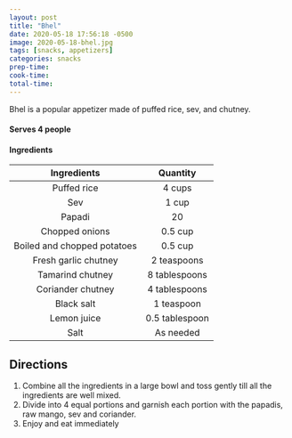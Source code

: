 ```yaml
---
layout: post
title: "Bhel"
date: 2020-05-18 17:56:18 -0500
image: 2020-05-18-bhel.jpg
tags: [snacks, appetizers]
categories: snacks
prep-time:
cook-time:
total-time:
---
```


Bhel is a popular appetizer made of puffed rice, sev, and chutney.

#### Serves 4 people

#### Ingredients

|         Ingredients         |    Quantity    |
|:---------------------------:|:--------------:|
|         Puffed rice         |     4 cups     |
|             Sev             |      1 cup     |
|            Papadi           |       20       |
|        Chopped onions       |     0.5 cup    |
| Boiled and chopped potatoes |     0.5 cup    |
|     Fresh garlic chutney    |   2 teaspoons  |
|       Tamarind chutney      |  8 tablespoons |
|      Coriander chutney      |  4 tablespoons |
|          Black salt         |   1 teaspoon   |
|         Lemon juice         | 0.5 tablespoon |
|             Salt            |    As needed   |

## Directions

1. Combine all the ingredients in a large bowl and toss gently till all the ingredients are well mixed.
2. Divide into 4 equal portions and garnish each portion with the papadis, raw mango, sev and coriander.
3. Enjoy and eat immediately
